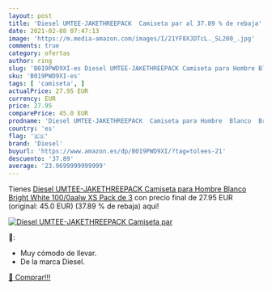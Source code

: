 ```yaml
---
layout: post
title: 'Diesel UMTEE-JAKETHREEPACK  Camiseta par al 37.89 % de rebaja'
date: 2021-02-08 07:47:13
image: 'https://m.media-amazon.com/images/I/21YF8XJDTcL._SL200_.jpg'
comments: true
category: ofertas
author: ring
slug: 'B019PWD9XI-es Diesel UMTEE-JAKETHREEPACK Camiseta para Hombre Blanco...'
sku: 'B019PWD9XI-es'
tags: [ 'camiseta', ]
actualPrice: 27.95 EUR
currency: EUR
price: 27.95
comparePrice: 45.0 EUR
prodname: 'Diesel UMTEE-JAKETHREEPACK  Camiseta para Hombre  Blanco  Bright White 100/0aalw   XS  Pack de 3'
country: 'es'
flag: '🇪🇸'
brand: 'Diesel'
buyurl: 'https://www.amazon.es/dp/B019PWD9XI/?tag=tolees-21'
descuento: '37.89'
average: '23.9699999999999'
---
```


Tienes [Diesel UMTEE-JAKETHREEPACK  Camiseta para Hombre  Blanco  Bright White 100/0aalw   XS  Pack de 3](https://www.amazon.es/dp/B019PWD9XI/?tag=tolees-21) con precio final de  27.95 EUR (original: 45.0 EUR) (37.89 %  de rebaja) aqui!

[![Diesel UMTEE-JAKETHREEPACK  Camiseta par](https://m.media-amazon.com/images/I/21YF8XJDTcL._SL200_.jpg)](https://www.amazon.es/dp/B019PWD9XI/?tag=tolees-21)

🔎:

- Muy cómodo de llevar.
- De la marca Diesel.

[🛒 Comprar!!!](https://www.amazon.es/dp/B019PWD9XI/?tag=tolees-21)
